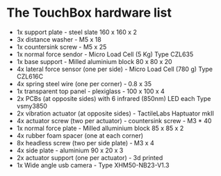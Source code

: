# The TouchBox hardware list

* 1x support plate - steel slate 160 x 160 x 2
* 3x distance washer - M5 x 18
* 1x countersink screw - M5 x 25
* 1x normal force sendor - Micro Load Cell (5 Kg) Type CZL635
* 1x base support -  Milled aluminium block 80 x 80 x 20
* 4x lateral force sensor (one per side) - Micro Load Cell (780 g) Type CZL616C
* 4x spring steel wire (one per corner) - 0.8 x 35
* 1x transparent top panel - plexiglass - 100 x 100 x 4
* 2x PCBs (at opposite sides) with 6 infrared (850nm) LED each Type vsmy3850
* 2x vibration actuator (at opposite sides) - TactileLabs Haptuator mkII
* 4x actuator screw (two per actuator) - countersink screw - M3 * 40
* 1x normal force plate - Milled alluminium block 85 x 85 x 2
* 4x rubber foam spacer (one at each corner)
* 8x headless screw (two per side plate) - M3 x 4
* 4x side plate - aluminium 90 x 20 x 3
* 2x actuator support (one per actuator) - 3d printed
* 1x Wide angle usb camera - Type XHM50-NB23-V1.3